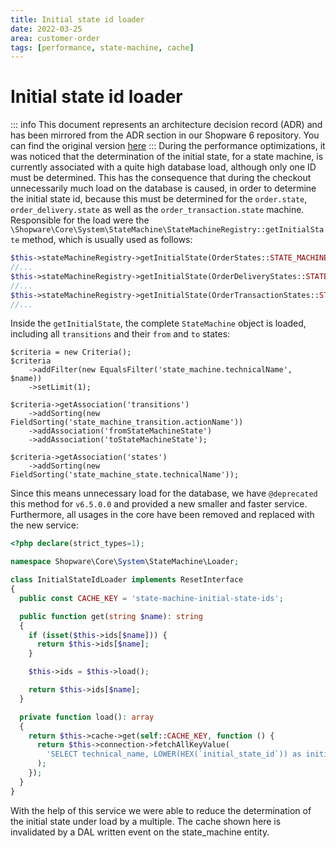 ```yaml
---
title: Initial state id loader
date: 2022-03-25
area: customer-order
tags: [performance, state-machine, cache]
---
```


# Initial state id loader

::: info
This document represents an architecture decision record (ADR) and has been mirrored from the ADR section in our Shopware 6 repository.
You can find the original version [here](https://github.com/shopware/shopware/blob/trunk/adr/2022-03-25-initial-state-id-loader.md)
:::
During the performance optimizations, it was noticed that the determination of the initial state, for a state machine, is currently associated with a quite high database load, although only one ID must be determined. This has the consequence that during the checkout unnecessarily much load on the database is caused, in order to determine the initial state id, because this must be determined for the `order.state`, `order_delivery.state` as well as the `order_transaction.state` machine. Responsible for the load were the `\Shopware\Core\System\StateMachine\StateMachineRegistry::getInitialState` method, which is usually used as follows:

```php
$this->stateMachineRegistry->getInitialState(OrderStates::STATE_MACHINE, $context->getContext())->getId(),
//...
$this->stateMachineRegistry->getInitialState(OrderDeliveryStates::STATE_MACHINE, $context->getContext())->getId(),
//...
$this->stateMachineRegistry->getInitialState(OrderTransactionStates::STATE_MACHINE, $context->getContext())->getId(),
//...
```

Inside the `getInitialState`, the complete `StateMachine` object is loaded, including all `transitions` and their `from` and `to` states:
```
$criteria = new Criteria();
$criteria
    ->addFilter(new EqualsFilter('state_machine.technicalName', $name))
    ->setLimit(1);

$criteria->getAssociation('transitions')
    ->addSorting(new FieldSorting('state_machine_transition.actionName'))
    ->addAssociation('fromStateMachineState')
    ->addAssociation('toStateMachineState');

$criteria->getAssociation('states')
    ->addSorting(new FieldSorting('state_machine_state.technicalName'));
```

Since this means unnecessary load for the database, we have `@deprecated` this method for `v6.5.0.0` and provided a new smaller and faster service. Furthermore, all usages in the core have been removed and replaced with the new service:

```php
<?php declare(strict_types=1);

namespace Shopware\Core\System\StateMachine\Loader;

class InitialStateIdLoader implements ResetInterface
{
  public const CACHE_KEY = 'state-machine-initial-state-ids';

  public function get(string $name): string
  {
    if (isset($this->ids[$name])) {
      return $this->ids[$name];
    }

    $this->ids = $this->load();

    return $this->ids[$name];
  }

  private function load(): array
  {
    return $this->cache->get(self::CACHE_KEY, function () {
      return $this->connection->fetchAllKeyValue(
        'SELECT technical_name, LOWER(HEX(`initial_state_id`)) as initial_state_id FROM state_machine'
      );
    });
  }
}
```

With the help of this service we were able to reduce the determination of the initial state under load by a multiple. The cache shown here is invalidated by a DAL written event on the state_machine entity. 

